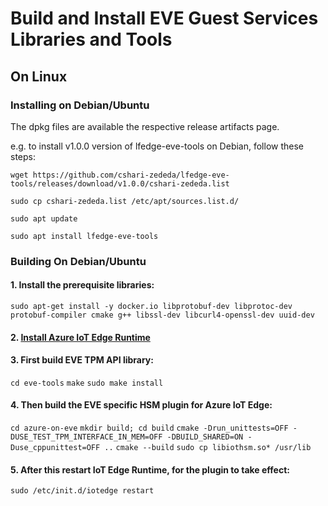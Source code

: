 
# Build and Install EVE Guest Services Libraries and Tools

## On Linux

### Installing on Debian/Ubuntu

The dpkg files are available the respective release artifacts page. 

e.g. to install v1.0.0 version of lfedge-eve-tools on Debian, follow these steps:

`wget https://github.com/cshari-zededa/lfedge-eve-tools/releases/download/v1.0.0/cshari-zededa.list`

`sudo cp cshari-zededa.list /etc/apt/sources.list.d/`

`sudo apt update`

`sudo apt install lfedge-eve-tools`

### Building On Debian/Ubuntu

#### 1. Install the prerequisite libraries:
`sudo apt-get install -y docker.io libprotobuf-dev libprotoc-dev protobuf-compiler cmake g++ libssl-dev libcurl4-openssl-dev uuid-dev`

#### 2. [Install Azure IoT Edge Runtime](https://docs.microsoft.com/en-us/azure/iot-edge/how-to-install-iot-edge-linux)

#### 3. First build EVE TPM API library:
`cd eve-tools`
`make`
`sudo make install`
  
 #### 4. Then build the EVE specific HSM plugin for Azure IoT Edge:
`cd azure-on-eve`
`mkdir build; cd build`
`cmake -Drun_unittests=OFF -DUSE_TEST_TPM_INTERFACE_IN_MEM=OFF -DBUILD_SHARED=ON -Duse_cppunittest=OFF ..`
`cmake --build`
`sudo cp libiothsm.so* /usr/lib`

#### 5. After this restart IoT Edge Runtime, for the plugin to take effect:
`sudo /etc/init.d/iotedge restart`
